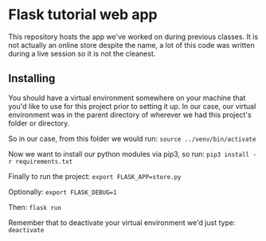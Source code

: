 # Flask tutorial web app
This repository hosts the app we've worked on during previous classes.
It is not actually an online store despite the name, a lot of this code was written during a live session
so it is not the cleanest.

## Installing
You should have a virtual environment somewhere on your machine that you'd like to use for this project
prior to setting it up.
In our case, our virtual environment was in the parent directory of wherever we had this project's folder or directory.

So in our case, from this folder we would run:
`source ../venv/bin/activate`

Now we want to install our python modules via pip3, so run:
`pip3 install -r requirements.txt`

Finally to run the project:
`export FLASK_APP=store.py`

Optionally:
`export FLASK_DEBUG=1`

Then:
`flask run`

Remember that to deactivate your virtual environment we'd just type:
`deactivate`
